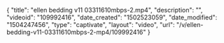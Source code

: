 {
    "title": "ellen bedding v11 03311610mbps-2.mp4",
    "description": "",
    "videoid": "109992416",
    "date_created": "1502523059",
    "date_modified": "1504247456",
    "type": "captivate",
    "layout": "video",
    "url": "\/v\/ellen-bedding-v11-03311610mbps-2-mp4\/109992416"
}